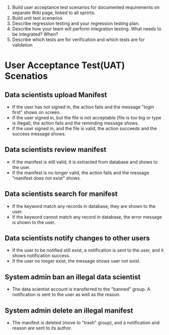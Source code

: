 1.  Build user acceptance test scenarios for documented requirements on separate Wiki page, linked to all sprints.
2.  Build unit test scenarios
3.  Describe regression testing and your regression testing plan.
4.  Describe how your team will perform integration testing. What needs to be integrated? When?
5.  Describe which tests are for verification and which tests are for validation

# User Acceptance Test(UAT) Scenatios
## Data scientists upload Manifest
- If the user has not signed in, the action fails and the message "login first" shows on screen.
- If the user signed in, but the file is not acceptable (file is too big or type is illegal), the action fails and the reminding message shows.
- if the user signed in, and the file is valid, the action succeeds and the success message shows.
## Data scientists review manifest
- If the manifest is still valid, it is extracted from database and shows to the user.
- If the manifest is no longer valid, the action fails and the message "manifest does not exist" shows.
## Data scientists search for manifest
- If the keyword match any records in database, they are shown to the user.
- If the keyword cannot match any record in database, the error message is shown to the user.
## Data scientists notify changes to other users
- If the user to be notified still exist, a notification is sent to the user, and it shows notification success.
- If the user no longer exist, the message shows user not exist.
## System admin ban an illegal data scientist
- The data scientist account is transferred to the "banned" group. A notification is sent to the user as well as the reason.
## System admin delete an illegal manifest
- The manifest is deleted (move to "trash" group), and a notification and reason are sent to its author.
